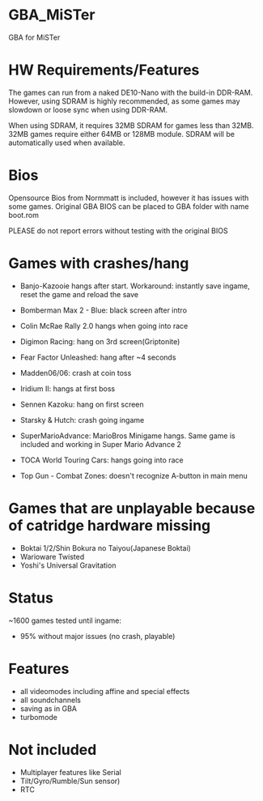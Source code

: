 # GBA_MiSTer
GBA for MiSTer

# HW Requirements/Features
The games can run from a naked DE10-Nano with the build-in DDR-RAM.
However, using SDRAM is highly recommended, as some games may slowdown or loose sync when using DDR-RAM.

When using SDRAM, it requires 32MB SDRAM for games less than 32MB. 32MB games require either 64MB or 128MB module.
SDRAM will be automatically used when available.

# Bios
Opensource Bios from Normmatt is included, however it has issues with some games.
Original GBA BIOS can be placed to GBA folder with name boot.rom

PLEASE do not report errors without testing with the original BIOS

# Games with crashes/hang
- Banjo-Kazooie hangs after start. Workaround: instantly save ingame, reset the game and reload the save
- Bomberman Max 2 - Blue: black screen after intro

- Colin McRae Rally 2.0 hangs when going into race

- Digimon Racing: hang on 3rd screen(Griptonite)

- Fear Factor Unleashed: hang after ~4 seconds

- Madden06/06: crash at coin toss

- Iridium II: hangs at first boss

- Sennen Kazoku: hang on first screen
- Starsky & Hutch: crash going ingame
- SuperMarioAdvance: MarioBros Minigame hangs. Same game is included  and working in Super Mario Advance 2

- TOCA World Touring Cars: hangs going into race
- Top Gun - Combat Zones: doesn't recognize A-button in main menu

# Games that are unplayable because of catridge hardware missing
- Boktai 1/2/Shin Bokura no Taiyou(Japanese Boktai)
- Warioware Twisted
- Yoshi's Universal Gravitation

# Status
~1600 games tested until ingame:
- 95% without major issues (no crash, playable)

# Features
- all videomodes including affine and special effects
- all soundchannels
- saving as in GBA
- turbomode

# Not included
- Multiplayer features like Serial
- Tilt/Gyro/Rumble/Sun sensor)
- RTC
